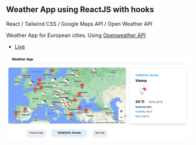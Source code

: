 ## Weather App using ReactJS with hooks

React / Tailwind CSS / Google Maps API / Open Weather API

Weather App for European cities.
Using [Openweather API](https://openweathermap.org/api)

- [Live](https://weather-app-three-indol-15.vercel.app/)

<a href='https://weather-app-three-indol-15.vercel.app/'> ![image](https://github.com/hakangundogdu/weather-app/blob/main/public/weather-app.png)</a>
